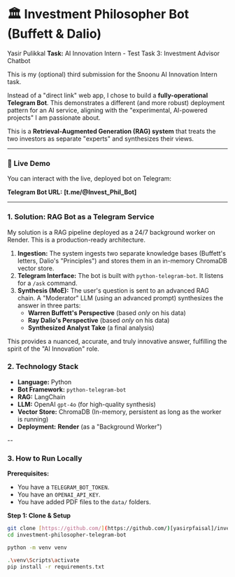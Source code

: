 

# 🏛️ Investment Philosopher Bot (Buffett & Dalio)

 Yasir Pulikkal
**Task:** AI Innovation Intern - Test Task 3: Investment Advisor Chatbot

This is my (optional) third submission for the Snoonu AI Innovation Intern task.

Instead of a "direct link" web app, I chose to build a **fully-operational Telegram Bot**. This demonstrates a different (and more robust) deployment pattern for an AI service, aligning with the "experimental, AI-powered projects" I am passionate about.

This is a **Retrieval-Augmented Generation (RAG) system** that treats the two investors as separate "experts" and synthesizes their views.

---

### 🚀 Live Demo

You can interact with the live, deployed bot on Telegram:

**Telegram Bot URL:** **[t.me/@Invest_Phil_Bot]**

---

### 1. Solution: RAG Bot as a Telegram Service

My solution is a RAG pipeline deployed as a 24/7 background worker on Render. This is a production-ready architecture.

1.  **Ingestion:** The system ingests two separate knowledge bases (Buffett's letters, Dalio's "Principles") and stores them in an in-memory ChromaDB vector store.
2.  **Telegram Interface:** The bot is built with `python-telegram-bot`. It listens for a `/ask` command.
3.  **Synthesis (MoE):** The user's question is sent to an advanced RAG chain. A "Moderator" LLM (using an advanced prompt) synthesizes the answer in three parts:
    * **Warren Buffett's Perspective** (based *only* on his data)
    * **Ray Dalio's Perspective** (based *only* on his data)
    * **Synthesized Analyst Take** (a final analysis)

This provides a nuanced, accurate, and truly innovative answer, fulfilling the spirit of the "AI Innovation" role.

### 2. Technology Stack

* **Language:** Python
* **Bot Framework:** `python-telegram-bot`
* **RAG:** LangChain
* **LLM:** OpenAI `gpt-4o` (for high-quality synthesis)
* **Vector Store:** ChromaDB (In-memory, persistent as long as the worker is running)
* **Deployment:** **Render** (as a "Background Worker")

--

### 3. How to Run Locally

**Prerequisites:**
* You have a `TELEGRAM_BOT_TOKEN`.
* You have an `OPENAI_API_KEY`.
* You have added PDF files to the `data/` folders.

**Step 1: Clone & Setup**
```bash
git clone [https://github.com/](https://github.com/)[yasirpfaisal]/investment-philosopher-telegram-bot.git
cd investment-philosopher-telegram-bot
```
```bash
python -m venv venv
```
```bash 
.\venv\Scripts\activate
pip install -r requirements.txt
 ```
